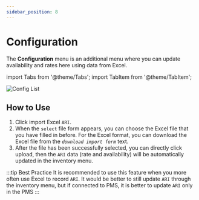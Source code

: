 ```yaml
---
sidebar_position: 8
---
```


# Configuration

The **Configuration** menu is an additional menu where you can update availability and rates here using data from Excel.

import Tabs from '@theme/Tabs';
import TabItem from '@theme/TabItem';

<div style={{marginBottom: '1.5rem'}}>
<img
      src="/img/cm/configuration/config-list.png"
      alt="Config List"
      style={{
        borderRadius: "8px",
        marginTop: "1rem",
        boxShadow: "0 2px 12px rgba(0,0,0,0.06)",
      }}
    />
</div>

## How to Use

1. Click import Excel `ARI`.
2. When the `select` file form appears, you can choose the Excel file that you have filled in before. For the Excel format, you can download the Excel file from the _`download import form`_ text.
3. After the file has been successfully selected, you can directly click upload, then the `ARI` data (rate and availability) will be automatically updated in the inventory menu.

:::tip Best Practice
It is recommended to use this feature when you more often use Excel to record `ARI`. It would be better to still update `ARI` through the inventory menu, but if connected to PMS, it is better to update `ARI` only in the PMS
:::
